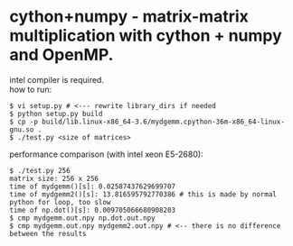 cython+numpy - matrix-matrix multiplication with cython + numpy and OpenMP.
====
intel compiler is required.  
how to run:
~~~
$ vi setup.py # <--- rewrite library_dirs if needed
$ python setup.py build
$ cp -p build/lib.linux-x86_64-3.6/mydgemm.cpython-36m-x86_64-linux-gnu.so .
$ ./test.py <size of matrices>
~~~
performance comparison (with intel xeon E5-2680):
~~~
$ ./test.py 256
matrix size: 256 x 256
time of mydgemm()[s]: 0.02587437629699707
time of mydgemm2()[s]: 13.816595792770386 # this is made by normal python for loop, too slow
time of np.dot()[s]: 0.009705066680908203
$ cmp mydgemm.out.npy np.dot.out.npy
$ cmp mydgemm.out.npy mydgemm2.out.npy # <-- there is no difference between the results
~~~
